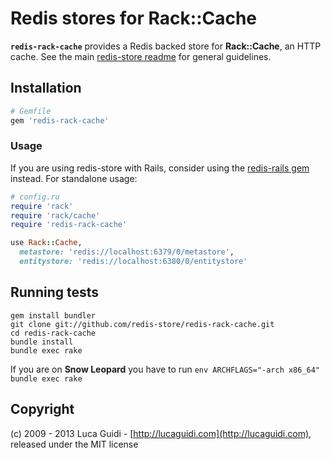 # Redis stores for Rack::Cache

__`redis-rack-cache`__ provides a Redis backed store for __Rack::Cache__, an HTTP cache. See the main [redis-store readme](https://github.com/redis-store/redis-store) for general guidelines.

## Installation

```ruby
# Gemfile
gem 'redis-rack-cache'
```

### Usage

If you are using redis-store with Rails, consider using the [redis-rails gem](https://github.com/redis-store/redis-rails) instead. For standalone usage:

```ruby
# config.ru
require 'rack'
require 'rack/cache'
require 'redis-rack-cache'

use Rack::Cache,
  metastore: 'redis://localhost:6379/0/metastore',
  entitystore: 'redis://localhost:6380/0/entitystore'
```

## Running tests

```shell
gem install bundler
git clone git://github.com/redis-store/redis-rack-cache.git
cd redis-rack-cache
bundle install
bundle exec rake
```

If you are on **Snow Leopard** you have to run `env ARCHFLAGS="-arch x86_64" bundle exec rake`

## Copyright

(c) 2009 - 2013 Luca Guidi - [http://lucaguidi.com](http://lucaguidi.com), released under the MIT license
